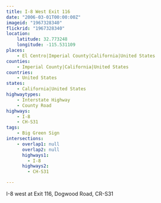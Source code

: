 ```yaml
---
title: I-8 West Exit 116
date: "2006-03-01T00:00:00Z"
imageid: "1967328340"
flickrid: "1967328340"
location:
    latitude: 32.773248
    longitude: -115.531109
places:
    - El Centro|Imperial County|California|United States
counties:
    - Imperial County|California|United States
countries:
    - United States
states:
    - California|United States
highwaytypes:
    - Interstate Highway
    - County Road
highways:
    - I-8
    - CH-S31
tags:
    - Big Green Sign
intersections:
    - overlap1: null
      overlap2: null
      highways1:
        - I-8
      highways2:
        - CH-S31

---
```

I-8 west at Exit 116, Dogwood Road, CR-S31
